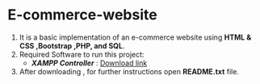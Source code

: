 # E-commerce-website
1. It is a basic implementation of an e-commerce website using **HTML &amp; CSS ,Bootstrap ,PHP, and SQL**.
2. Required Software to run this project:
    - **_XAMPP Controller_** : [Download link](https://www.apachefriends.org/index.html)
3. After downloading , for further instructions open **README.txt** file.
